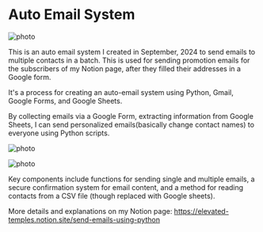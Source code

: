# Auto Email System

![photo](https://file.notion.so/f/f/eba495ae-27ec-4b29-a0c4-e438c9218d5a/b5a212ea-660d-45e8-9595-2b8b9a197391/image.png?table=block&id=18ae227c-997d-8097-9c5f-ff625280ca35&spaceId=eba495ae-27ec-4b29-a0c4-e438c9218d5a&expirationTimestamp=1738137600000&signature=0NqTwY9jF4XD7AgBGoybzdXKuzcKixLWtuBysWI5DuA&downloadName=image.png)

This is an auto email system I created in September, 2024 to send emails to multiple contacts in a batch. This is used for sending promotion emails for the subscribers of my Notion page, after they filled their addresses in a Google form.

It's a process for creating an auto-email system using Python, Gmail, Google Forms, and Google Sheets. 

By collecting emails via a Google Form, extracting information from Google Sheets, I can send personalized emails(basically change contact names) to everyone using Python scripts. 

![photo](https://file.notion.so/f/f/eba495ae-27ec-4b29-a0c4-e438c9218d5a/8f6fc83d-3e44-4504-802b-b5b36c809122/image.png?table=block&id=10ce227c-997d-800e-9b49-d4a2f59a1e52&spaceId=eba495ae-27ec-4b29-a0c4-e438c9218d5a&expirationTimestamp=1738137600000&signature=8SqMDTZ4DRC7SQAQ-pt-t5qZ4Zo0NPoeQKiLzG3qj_I&downloadName=image.png)

![photo](https://file.notion.so/f/f/eba495ae-27ec-4b29-a0c4-e438c9218d5a/1fd54780-6dcb-42d8-9ac8-ccd4a4b17451/image.png?table=block&id=18ae227c-997d-8090-823f-c7cfe7321b6e&spaceId=eba495ae-27ec-4b29-a0c4-e438c9218d5a&expirationTimestamp=1738137600000&signature=RAL_UaCpTBSXB3XmVlWJSnjPRulS_X6gDTquW_TBlqM&downloadName=image.png)

Key components include functions for sending single and multiple emails, a secure confirmation system for email content, and a method for reading contacts from a CSV file (though replaced with Google sheets).


More details and explanations on my Notion page: https://elevated-temples.notion.site/send-emails-using-python
